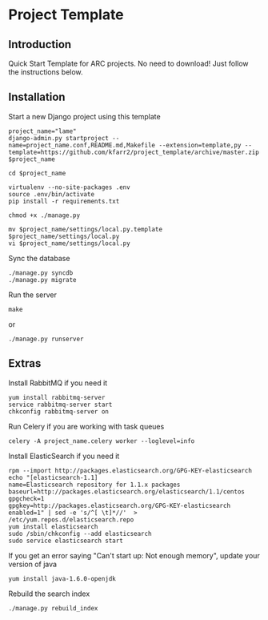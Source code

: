 # Project Template

## Introduction

Quick Start Template for ARC projects.
No need to download! Just follow the instructions below.

## Installation

Start a new Django project using this template

    project_name="lame"
    django-admin.py startproject --name=project_name.conf,README.md,Makefile --extension=template,py --template=https://github.com/kfarr2/project_template/archive/master.zip $project_name

    cd $project_name

    virtualenv --no-site-packages .env
    source .env/bin/activate
    pip install -r requirements.txt

    chmod +x ./manage.py

    mv $project_name/settings/local.py.template $project_name/settings/local.py
    vi $project_name/settings/local.py

Sync the database

    ./manage.py syncdb
    ./manage.py migrate

Run the server

    make

or

    ./manage.py runserver

## Extras

Install RabbitMQ if you need it

    yum install rabbitmq-server
    service rabbitmq-server start
    chkconfig rabbitmq-server on

Run Celery if you are working with task queues

    celery -A project_name.celery worker --loglevel=info

Install ElasticSearch if you need it

    rpm --import http://packages.elasticsearch.org/GPG-KEY-elasticsearch
    echo "[elasticsearch-1.1]
    name=Elasticsearch repository for 1.1.x packages
    baseurl=http://packages.elasticsearch.org/elasticsearch/1.1/centos
    gpgcheck=1
    gpgkey=http://packages.elasticsearch.org/GPG-KEY-elasticsearch
    enabled=1" | sed -e 's/^[ \t]*//'  > /etc/yum.repos.d/elasticsearch.repo
    yum install elasticsearch
    sudo /sbin/chkconfig --add elasticsearch
    sudo service elasticsearch start

If you get an error saying "Can't start up: Not enough memory", update your version of java

    yum install java-1.6.0-openjdk

Rebuild the search index

    ./manage.py rebuild_index
